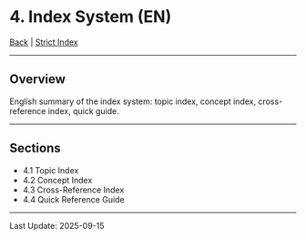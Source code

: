 # 4. Index System (EN)

[Back](../README-en.md) | [Strict Index](../INDEX-en.md)

---

## Overview

English summary of the index system: topic index, concept index, cross-reference index, quick guide.

---

## Sections

- 4.1 Topic Index
- 4.2 Concept Index
- 4.3 Cross-Reference Index
- 4.4 Quick Reference Guide

---

Last Update: 2025-09-15
